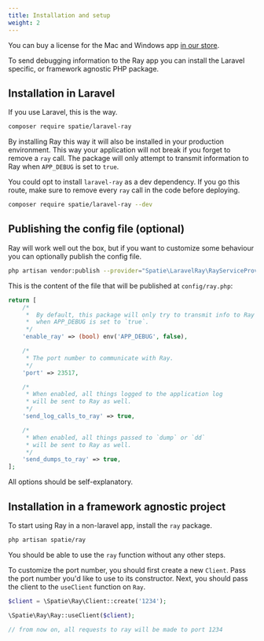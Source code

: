 ```yaml
---
title: Installation and setup
weight: 2
---
```


You can buy a license for the Mac and Windows app [in our store](https://spatie.be/products/ray).

To send debugging information to the Ray app you can install the Laravel specific, or framework agnostic PHP package.

## Installation in Laravel

If you use Laravel, this is the way.

```bash
composer require spatie/laravel-ray
```

By installing Ray this way it will also be installed in your production environment. This way your application will not break if you forget to remove a `ray` call.  The package will only attempt to transmit information to Ray when `APP_DEBUG` is set to `true`. 

You could opt to install `laravel-ray` as a dev dependency. If you go this route, make sure to remove every `ray` call in the code before deploying.

```bash
composer require spatie/laravel-ray --dev
```

## Publishing the config file (optional)

Ray will work well out the box, but if you want to customize some behaviour you can optionally publish the config file.

```bash
php artisan vendor:publish --provider="Spatie\LaravelRay\RayServiceProvider" --tag="config"
```

This is the content of the file that will be published at `config/ray.php`:

```php
return [
    /*
     *  By default, this package will only try to transmit info to Ray
     *  when APP_DEBUG is set to `true`.
     */
    'enable_ray' => (bool) env('APP_DEBUG', false),

    /*
     * The port number to communicate with Ray.
     */
    'port' => 23517,

    /*
     * When enabled, all things logged to the application log
     * will be sent to Ray as well.
     */
    'send_log_calls_to_ray' => true,

    /*
     * When enabled, all things passed to `dump` or `dd`
     * will be sent to Ray as well.
     */
    'send_dumps_to_ray' => true,
];
```

All options should be self-explanatory.

## Installation in a framework agnostic project

To start using Ray in a non-laravel app, install the `ray` package.

```bash
php artisan spatie/ray
```

You should be able to use the `ray` function without any other steps.

To customize the port number, you should first create a new `Client`. Pass the port number you'd like to use to its constructor. Next, you should pass the client to the `useClient` function on `Ray`.

```php
$client = \Spatie\Ray\Client::create('1234');

\Spatie\Ray\Ray::useClient($client);

// from now on, all requests to ray will be made to port 1234
```
